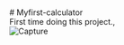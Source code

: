 <br># Myfirst-calculator
<br>First time doing this project.,
<br>![Capture](https://user-images.githubusercontent.com/91603324/135465340-f1001ee6-5365-49c1-bfd3-b55383cc6901.PNG)
